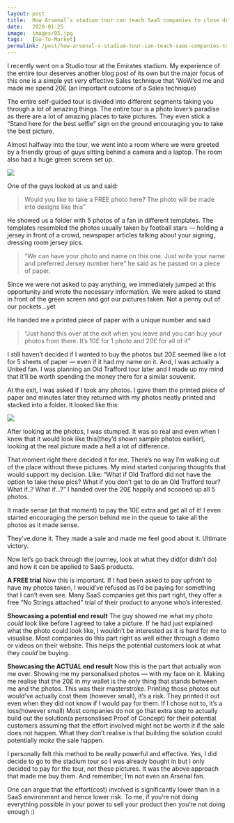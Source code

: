 ```yaml
---
layout: post
title:  How Arsenal’s stadium tour can teach SaaS companies to close deals
date:   2020-01-25
image:  images/05.jpg
tags:   [Go-To-Market]
permalink: /post/how-arsenal-s-stadium-tour-can-teach-saas-companies-to-close-deals
---
```


I recently went on a Studio tour at the Emirates stadium. My experience of the entire tour deserves another blog post of its own but the major focus of this one is a simple yet _very_ effective Sales technique that ‘WoW’ed me and made me spend 20£ (an important outcome of a Sales technique)



The entire self-guided tour is divided into different segments taking you through a lot of amazing things. The entire tour is a photo lover’s paradise as there are a lot of amazing places to take pictures. They even stick a “Stand here for the best selfie” sign on the ground encouraging you to take the best picture.



Almost halfway into the tour, we went into a room where we were greeted by a friendly group of guys sitting behind a camera and a laptop. The room also had a huge green screen set up.



![](https://static.wixstatic.com/media/cd78de_51687b4444c94e0d8772a840aa06851a~mv2.jpeg/v1/fill/w_740,h_555,al_c,q_90,usm_0.66_1.00_0.01/cd78de_51687b4444c94e0d8772a840aa06851a~mv2.webp)

One of the guys looked at us and said:

> Would you like to take a FREE photo here? The photo will be made into designs like this”

He showed us a folder with 5 photos of a fan in different templates. The templates resembled the photos usually taken by football stars — holding a jersey in front of a crowd, newspaper articles talking about your signing, dressing room jersey pics.

> “We can have your photo and name on this one. Just write your name and preferred Jersey number here” he said as he passed on a piece of paper.

Since we were not asked to pay anything, we immediately jumped at this opportunity and wrote the necessary information. We were asked to stand in front of the green screen and got our pictures taken. Not a penny out of our pockets…yet

He handed me a printed piece of paper with a unique number and said

> “Just hand this over at the exit when you leave and you can buy your photos from there. It’s 10£ for 1 photo and 20£ for all of it”

I still haven’t decided if I wanted to buy the photos but 20£ seemed like a lot for 5 sheets of paper — even if it had my name on it. And, I was actually a United fan. I was planning an Old Trafford tour later and I made up my mind that it’ll be worth spending the money there for a similar souvenir.



At the exit, I was asked if I took any photos. I gave them the printed piece of paper and minutes later they returned with my photos neatly printed and stacked into a folder. It looked like this:



![](https://static.wixstatic.com/media/cd78de_60713af2d562444bbe58e0940e459a64~mv2.jpeg/v1/fill/w_740,h_996,al_c,q_90,usm_0.66_1.00_0.01/cd78de_60713af2d562444bbe58e0940e459a64~mv2.webp)

After looking at the photos, I was stumped. It was so real and even when I knew that it would look like this(they’d shown sample photos earlier), looking at the real picture made a hell a lot of difference.



That moment right there decided it for me. There’s no way I’m walking out of the place without these pictures. My mind started conjuring thoughts that would support my decision. Like: “What if Old Trafford did not have the option to take these pics? What if you don’t get to do an Old Trafford tour? What if..? What if…?” I handed over the 20£ happily and scooped up all 5 photos.



It made sense (at that moment) to pay the 10£ extra and get all of it! I even started encouraging the person behind me in the queue to take all the photos as it made sense.

They’ve done it. They made a sale and made me feel good about it. Ultimate victory.

Now let’s go back through the journey, look at what they did(or didn’t do) and how it can be applied to SaaS products.



**A FREE trial** Now this is important. If I had been asked to pay upfront to have my photos taken, I would’ve refused as I’d be paying for something that I can’t even see. Many SaaS companies get this part right, they offer a free “No Strings attached” trial of their product to anyone who’s interested.



**Showcasing a potential end result** The guy showed me what my photo _could_ look like before I agreed to take a picture. If he had just explained what the photo could look like, I wouldn’t be interested as it is hard for me to visualise. Most companies do this part right as well either through a demo or videos on their website. This helps the potential customers look at what they _could_ be buying.



**Showcasing the ACTUAL end result** Now this is the part that actually won me over. Showing me my personalised photos — with my face on it. Making me realise that the 20£ in my wallet is the only thing that stands between me and the photos. This was their masterstroke. Printing those photos out would’ve actually cost them (however small), it’s a risk. They printed it out even when they did not know if I would pay for them. If I chose not to, it’s a loss(however small) Most companies do not go that extra step to actually build out the solution(a personalised Proof of Concept) for their potential customers assuming that the effort involved might not be worth it if the sale does not happen. What they don’t realise is that building the solution could potentially _make_ the sale happen.



I personally felt this method to be really powerful and effective. Yes, I did decide to go to the stadium tour so I was already bought in but I only decided to pay for the tour, not these pictures. It was the above approach that made me buy them. And remember, I’m not even an Arsenal fan.



One can argue that the effort(cost) involved is significantly lower than in a SaaS environment and hence lower risk. To me, if you’re not doing everything possible in your power to sell your product then you’re not doing enough :)

